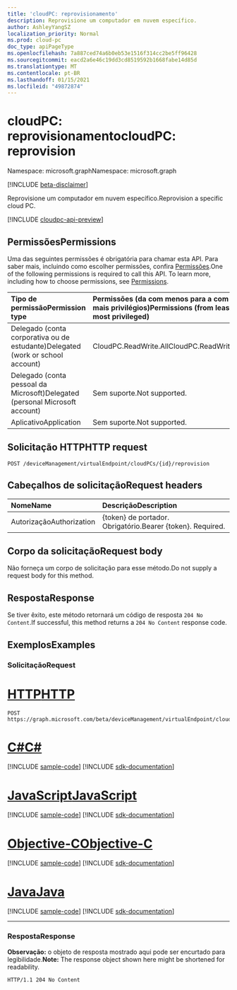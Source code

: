 ```yaml
---
title: 'cloudPC: reprovisionamento'
description: Reprovisione um computador em nuvem específico.
author: AshleyYangSZ
localization_priority: Normal
ms.prod: cloud-pc
doc_type: apiPageType
ms.openlocfilehash: 7a887ced74a6b0eb53e1516f314cc2be5ff96428
ms.sourcegitcommit: eacd2a6e46c19dd3cd8519592b1668fabe14d85d
ms.translationtype: MT
ms.contentlocale: pt-BR
ms.lasthandoff: 01/15/2021
ms.locfileid: "49872874"
---
```

# <a name="cloudpc-reprovision"></a><span data-ttu-id="a8880-103">cloudPC: reprovisionamento</span><span class="sxs-lookup"><span data-stu-id="a8880-103">cloudPC: reprovision</span></span>

<span data-ttu-id="a8880-104">Namespace: microsoft.graph</span><span class="sxs-lookup"><span data-stu-id="a8880-104">Namespace: microsoft.graph</span></span>

[!INCLUDE [beta-disclaimer](../../includes/beta-disclaimer.md)]

<span data-ttu-id="a8880-105">Reprovisione um computador em nuvem específico.</span><span class="sxs-lookup"><span data-stu-id="a8880-105">Reprovision a specific cloud PC.</span></span>

[!INCLUDE [cloudpc-api-preview](../../includes/cloudpc-api-preview.md)]
## <a name="permissions"></a><span data-ttu-id="a8880-106">Permissões</span><span class="sxs-lookup"><span data-stu-id="a8880-106">Permissions</span></span>

<span data-ttu-id="a8880-p101">Uma das seguintes permissões é obrigatória para chamar esta API. Para saber mais, incluindo como escolher permissões, confira [Permissões](/graph/permissions-reference).</span><span class="sxs-lookup"><span data-stu-id="a8880-p101">One of the following permissions is required to call this API. To learn more, including how to choose permissions, see [Permissions](/graph/permissions-reference).</span></span>

|<span data-ttu-id="a8880-109">Tipo de permissão</span><span class="sxs-lookup"><span data-stu-id="a8880-109">Permission type</span></span>|<span data-ttu-id="a8880-110">Permissões (da com menos para a com mais privilégios)</span><span class="sxs-lookup"><span data-stu-id="a8880-110">Permissions (from least to most privileged)</span></span>|
|:---|:---|
|<span data-ttu-id="a8880-111">Delegado (conta corporativa ou de estudante)</span><span class="sxs-lookup"><span data-stu-id="a8880-111">Delegated (work or school account)</span></span>|<span data-ttu-id="a8880-112">CloudPC.ReadWrite.All</span><span class="sxs-lookup"><span data-stu-id="a8880-112">CloudPC.ReadWrite.All</span></span>|
|<span data-ttu-id="a8880-113">Delegado (conta pessoal da Microsoft)</span><span class="sxs-lookup"><span data-stu-id="a8880-113">Delegated (personal Microsoft account)</span></span>|<span data-ttu-id="a8880-114">Sem suporte.</span><span class="sxs-lookup"><span data-stu-id="a8880-114">Not supported.</span></span>|
|<span data-ttu-id="a8880-115">Aplicativo</span><span class="sxs-lookup"><span data-stu-id="a8880-115">Application</span></span>|<span data-ttu-id="a8880-116">Sem suporte.</span><span class="sxs-lookup"><span data-stu-id="a8880-116">Not supported.</span></span>|

## <a name="http-request"></a><span data-ttu-id="a8880-117">Solicitação HTTP</span><span class="sxs-lookup"><span data-stu-id="a8880-117">HTTP request</span></span>

<!-- {
  "blockType": "ignored"
}
-->

``` http
POST /deviceManagement/virtualEndpoint/cloudPCs/{id}/reprovision
```

## <a name="request-headers"></a><span data-ttu-id="a8880-118">Cabeçalhos de solicitação</span><span class="sxs-lookup"><span data-stu-id="a8880-118">Request headers</span></span>

|<span data-ttu-id="a8880-119">Nome</span><span class="sxs-lookup"><span data-stu-id="a8880-119">Name</span></span>|<span data-ttu-id="a8880-120">Descrição</span><span class="sxs-lookup"><span data-stu-id="a8880-120">Description</span></span>|
|:---|:---|
|<span data-ttu-id="a8880-121">Autorização</span><span class="sxs-lookup"><span data-stu-id="a8880-121">Authorization</span></span>|<span data-ttu-id="a8880-p102">{token} de portador. Obrigatório.</span><span class="sxs-lookup"><span data-stu-id="a8880-p102">Bearer {token}. Required.</span></span>|

## <a name="request-body"></a><span data-ttu-id="a8880-124">Corpo da solicitação</span><span class="sxs-lookup"><span data-stu-id="a8880-124">Request body</span></span>

<span data-ttu-id="a8880-125">Não forneça um corpo de solicitação para esse método.</span><span class="sxs-lookup"><span data-stu-id="a8880-125">Do not supply a request body for this method.</span></span>

## <a name="response"></a><span data-ttu-id="a8880-126">Resposta</span><span class="sxs-lookup"><span data-stu-id="a8880-126">Response</span></span>

<span data-ttu-id="a8880-127">Se tiver êxito, este método retornará um código de resposta `204 No Content`.</span><span class="sxs-lookup"><span data-stu-id="a8880-127">If successful, this method returns a `204 No Content` response code.</span></span>

## <a name="examples"></a><span data-ttu-id="a8880-128">Exemplos</span><span class="sxs-lookup"><span data-stu-id="a8880-128">Examples</span></span>

### <a name="request"></a><span data-ttu-id="a8880-129">Solicitação</span><span class="sxs-lookup"><span data-stu-id="a8880-129">Request</span></span>


# <a name="http"></a>[<span data-ttu-id="a8880-130">HTTP</span><span class="sxs-lookup"><span data-stu-id="a8880-130">HTTP</span></span>](#tab/http)
<!-- {
  "blockType": "request",
  "name": "cloudpconpremisesconnection_runhealthcheck"
}
-->

``` http
POST https://graph.microsoft.com/beta/deviceManagement/virtualEndpoint/cloudPCs/{id}/reprovision
```
# <a name="c"></a>[<span data-ttu-id="a8880-131">C#</span><span class="sxs-lookup"><span data-stu-id="a8880-131">C#</span></span>](#tab/csharp)
[!INCLUDE [sample-code](../includes/snippets/csharp/cloudpconpremisesconnection-runhealthcheck-csharp-snippets.md)]
[!INCLUDE [sdk-documentation](../includes/snippets/snippets-sdk-documentation-link.md)]

# <a name="javascript"></a>[<span data-ttu-id="a8880-132">JavaScript</span><span class="sxs-lookup"><span data-stu-id="a8880-132">JavaScript</span></span>](#tab/javascript)
[!INCLUDE [sample-code](../includes/snippets/javascript/cloudpconpremisesconnection-runhealthcheck-javascript-snippets.md)]
[!INCLUDE [sdk-documentation](../includes/snippets/snippets-sdk-documentation-link.md)]

# <a name="objective-c"></a>[<span data-ttu-id="a8880-133">Objective-C</span><span class="sxs-lookup"><span data-stu-id="a8880-133">Objective-C</span></span>](#tab/objc)
[!INCLUDE [sample-code](../includes/snippets/objc/cloudpconpremisesconnection-runhealthcheck-objc-snippets.md)]
[!INCLUDE [sdk-documentation](../includes/snippets/snippets-sdk-documentation-link.md)]

# <a name="java"></a>[<span data-ttu-id="a8880-134">Java</span><span class="sxs-lookup"><span data-stu-id="a8880-134">Java</span></span>](#tab/java)
[!INCLUDE [sample-code](../includes/snippets/java/cloudpconpremisesconnection-runhealthcheck-java-snippets.md)]
[!INCLUDE [sdk-documentation](../includes/snippets/snippets-sdk-documentation-link.md)]

---


### <a name="response"></a><span data-ttu-id="a8880-135">Resposta</span><span class="sxs-lookup"><span data-stu-id="a8880-135">Response</span></span>

<span data-ttu-id="a8880-136">**Observação:** o objeto de resposta mostrado aqui pode ser encurtado para legibilidade.</span><span class="sxs-lookup"><span data-stu-id="a8880-136">**Note:** The response object shown here might be shortened for readability.</span></span>
<!-- {
  "blockType": "response",
  "truncated": true
}
-->

``` http
HTTP/1.1 204 No Content
```
